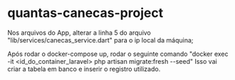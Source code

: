 # quantas-canecas-project

Nos arquivos do App, alterar a linha 5 do arquivo "lib/services/canecas_service.dart" para o ip local da máquina;
 
Após rodar o docker-compose up, rodar o seguinte comando 
"docker exec -it <id_do_container_laravel> php artisan migrate:fresh --seed"
Isso vai criar a tabela em banco e inserir o registro utilizado.
